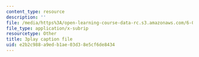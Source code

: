 ```yaml
---
content_type: resource
description: ''
file: /media/https%3A/open-learning-course-data-rc.s3.amazonaws.com/6-01sc-introduction-to-electrical-engineering-and-computer-science-i-spring-2011/e2b2c988a9edb1ae03d38e5cf6de8434_e7Ptvu5Vu8k.srt
file_type: application/x-subrip
resourcetype: Other
title: 3play caption file
uid: e2b2c988-a9ed-b1ae-03d3-8e5cf6de8434
---
```

